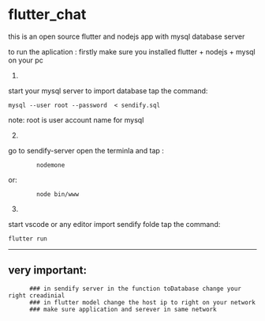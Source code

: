 # flutter_chat
this is an open source flutter and nodejs app with mysql database server

to run the aplication :
firstly make sure you installed flutter + nodejs + mysql on your pc

1)

start your mysql server 
to import database tap the command: 

```
mysql --user root --password  < sendify.sql
```

note: root is user account name  for mysql

2)

go to sendify-server open the terminla and tap :
```
        nodemone  
```
or:
```
        node bin/www
```     
3)

start vscode or any editor import sendify folde tap the command: 
```
flutter run
```
****************************************************************

## very important:
          ### in sendify server in the function toDatabase change your right creadinial 
          ### in flutter model change the host ip to right on your network
          ### make sure application and serever in same network
